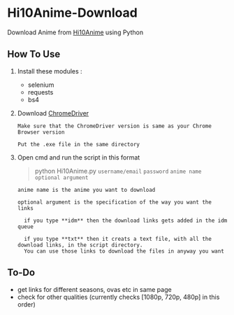 # Hi10Anime-Download

Download Anime from [Hi10Anime](hi10anime.com) using Python

## How To Use

1) Install these modules :
    - selenium
    - requests
    - bs4

2) Download [ChromeDriver](https://sites.google.com/a/chromium.org/chromedriver/)
   ```
   Make sure that the ChromeDriver version is same as your Chrome Browser version

   Put the .exe file in the same directory
   ```
3) Open cmd and run the script in this format

   >python Hi10Anime.py `username/email` `password` `anime name` `optional argument`
    ```
    anime name is the anime you want to download

    optional argument is the specification of the way you want the links
      
      if you type **idm** then the download links gets added in the idm queue
      
      if you type **txt** then it creats a text file, with all the download links, in the script directory.
      You can use those links to download the files in anyway you want
    ```
  
## To-Do

- get links for different seasons, ovas etc in same page
- check for other qualities (currently checks [1080p, 720p, 480p] in this order)

